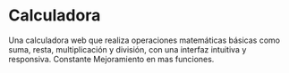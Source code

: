 # Calculadora
 Una calculadora web que realiza operaciones matemáticas básicas como suma, resta, multiplicación y división, con una interfaz intuitiva y responsiva. Constante Mejoramiento en mas funciones.
